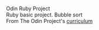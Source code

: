 Odin Ruby Project</br>
Ruby basic project. Bubble sort</br>
From The Odin Project's [curriculum](https://www.theodinproject.com/courses/ruby-programming/lessons/bubble-sort)</br>